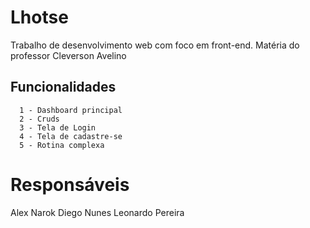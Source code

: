 # Lhotse
  Trabalho de desenvolvimento web com foco em front-end.
  Matéria do professor Cleverson Avelino

## Funcionalidades
```
  1 - Dashboard principal
  2 - Cruds
  3 - Tela de Login
  4 - Tela de cadastre-se
  5 - Rotina complexa
```
# Responsáveis
  Alex Narok
  Diego Nunes
  Leonardo Pereira
